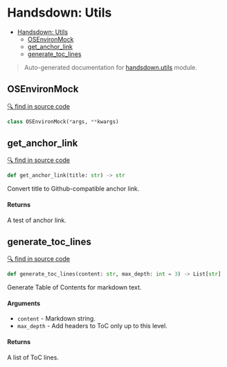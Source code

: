 # Handsdown: Utils

- [Handsdown: Utils](#handsdown-utils)
  - [OSEnvironMock](#osenvironmock)
  - [get_anchor_link](#get_anchor_link)
  - [generate_toc_lines](#generate_toc_lines)

> Auto-generated documentation for [handsdown.utils](..//home/vlad/work/vemel/handsdown/handsdown/utils.py) module.

## OSEnvironMock

[🔍 find in source code](../handsdown/utils.py#L10)

```python
class OSEnvironMock(*args, **kwargs)
```

## get_anchor_link

[🔍 find in source code](../handsdown/utils.py#L15)

```python
def get_anchor_link(title: str) -> str
```

Convert title to Github-compatible anchor link.

#### Returns

A test of anchor link.

## generate_toc_lines

[🔍 find in source code](../handsdown/utils.py#L27)

```python
def generate_toc_lines(content: str, max_depth: int = 3) -> List[str]
```

Generate Table of Contents for markdown text.

#### Arguments

- `content` - Markdown string.
- `max_depth` - Add headers to ToC only up to this level.

#### Returns

A list of ToC lines.
